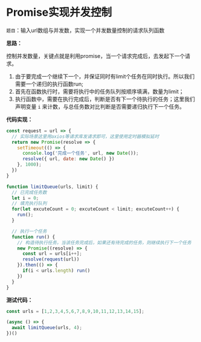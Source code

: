 # Promise实现并发控制

`题目`：输入url数组与并发数，实现一个并发数量控制的请求队列函数

**思路：**

控制并发数量，关键点就是利用promise，当一个请求完成后，去发起下一个请求。

1. 由于要完成一个继续下一个，并保证同时有limit个任务在同时执行。所以我们需要一个递归的执行函数run;
2. 首先在函数执行时，需要将执行中的任务队列按顺序填满，数量为limit；
3. 执行函数中，需要在执行完成后，判断是否有下一个待执行的任务；这里我们声明变量 `i` 来计数，与总任务数对比判断是否需要递归执行下一个任务。

**代码实现：**

```js
const request = url => {
  // 实际场景这里用axios等请求库发请求即可，这里使用定时器模拟延时
  return new Promise(resolve => {
    setTimeout(() => {
      console.log('完成一个任务', url, new Date());
      resolve({ url, date: new Date() })
    }, 1000);
  })
}

function limitQueue(urls, limit) {
  // 已完成任务数
  let i = 0;
  // 填充执行队列
  for(let excuteCount = 0; excuteCount < limit; excuteCount++) {
    run();
  }

  // 执行一个任务
  function run() {
    // 构造待执行任务，当该任务完成后，如果还有待完成的任务，则继续执行下一个任务
    new Promise((resolve) => {
      const url = urls[i++];
      resolve(request(url))
    }).then(() => {
      if(i < urls.length) run()
    })
  }
}
```

**测试代码：**

```js
const urls = [1,2,3,4,5,6,7,8,9,10,11,12,13,14,15];

(async () => {
  await limitQueue(urls, 4);
})()
```







